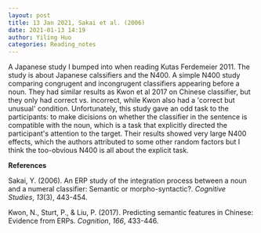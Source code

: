 ```yaml
---
layout: post
title: 13 Jan 2021, Sakai et al. (2006)
date: 2021-01-13 14:19
author: Yiling Huo
categories: Reading_notes
---
```

<!-- wp:paragraph -->
<p>A Japanese study I bumped into when reading Kutas Ferdemeier 2011. The study is about Japanese calssifiers and the N400. A simple N400 study comparing congrugent and incongrugent classifiers appearing before a noun. They had similar results as Kwon et al 2017 on Chinese classifier, but they only had correct vs. incorrect, while Kwon also had a 'correct but unusual' condition. Unfortunately, this study gave an odd task to the participants: to make dicisions on whether the classifier in the sentence is compatible with the noun, which is a task that explicitly directed the participant's attention to the target. Their results showed very large N400 effects, which the authors attributed to some other random factors but I think the too-obvious N400 is all about the explicit task.</p>
<!-- /wp:paragraph -->

<!-- wp:paragraph -->
<p><strong>References</strong></p>
<!-- /wp:paragraph -->

<!-- wp:paragraph -->
<p>Sakai, Y. (2006). An ERP study of the integration process between a noun and a numeral classifier: Semantic or morpho-syntactic?. <em>Cognitive Studies</em>, <em>13</em>(3), 443-454.</p>
<!-- /wp:paragraph -->

<!-- wp:paragraph -->
<p>Kwon, N., Sturt, P., &amp; Liu, P. (2017). Predicting semantic features in Chinese: Evidence from ERPs. <em>Cognition</em>, <em>166</em>, 433-446.</p>
<!-- /wp:paragraph -->
